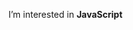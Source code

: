 I’m interested in <b> JavaScript </b>

<!---
oguzyurek/oguzyurek is a ✨ special ✨ repository because its `README.md` (this file) appears on your GitHub profile.
You can click the Preview link to take a look at your changes.
--->
